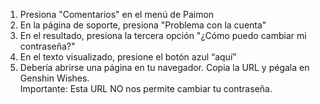 1) Presiona "Comentarios" en el menú de Paimon
2) En la página de soporte, presiona "Problema con la cuenta"
3) En el resultado, presiona la tercera opción "¿Cómo puedo cambiar mi contraseña?"
4) En el texto visualizado, presione el botón azul “aquí”
5) Debería abrirse una página en tu navegador. Copia la URL y pégala en Genshin Wishes.  
   Importante: Esta URL NO nos permite cambiar tu contraseña.
